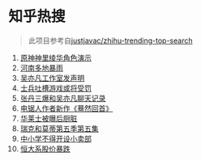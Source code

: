 # 知乎热搜

> 此项目参考自[justjavac/zhihu-trending-top-search](https://github.com/justjavac/zhihu-trending-top-search/blob/main/utils.ts)

<!-- BEGIN -->
  <!-- 最后更新时间:Tue Jul 20 2021 13:16:45 GMT+0000 (Coordinated Universal Time) -->
  1. [原神神里绫华角色演示](https://www.zhihu.com/search?q=原神)
1. [河南多地暴雨](https://www.zhihu.com/search?q=河南)
1. [吴亦凡工作室发声明](https://www.zhihu.com/search?q=吴亦凡)
1. [士兵吐槽游戏或将受罚](https://www.zhihu.com/search?q=战争雷霆)
1. [张丹三爆和吴亦凡聊天记录](https://www.zhihu.com/search?q=张丹三)
1. [电锯人作者新作《蓦然回首》](https://www.zhihu.com/search?q=藤本树)
1. [华莱士被曝后厨脏](https://www.zhihu.com/search?q=华莱士)
1. [瑞克和莫蒂第五季第五集](https://www.zhihu.com/search?q=瑞克和莫蒂)
1. [中小学不得开设小卖部](https://www.zhihu.com/search?q=小卖部)
1. [恒大系股价暴跌](https://www.zhihu.com/search?q=恒大股票)
  <!-- END -->